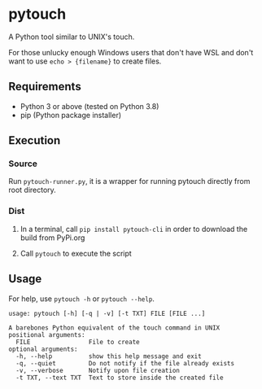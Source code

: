 # pytouch
A Python tool similar to UNIX's touch.

For those unlucky enough Windows users that don't have WSL and don't want to use `echo > {filename}` to create files.

## Requirements
- Python 3 or above (tested on Python 3.8)
- pip (Python package installer)

## Execution

### Source

Run `pytouch-runner.py`, it is a wrapper for running pytouch directly from root directory.

### Dist

1. In a terminal, call `pip install pytouch-cli` in order to download the build from PyPi.org

2. Call `pytouch` to execute the script 

## Usage

For help, use `pytouch -h` or `pytouch --help`.

```
usage: pytouch [-h] [-q | -v] [-t TXT] FILE [FILE ...]

A barebones Python equivalent of the touch command in UNIX
positional arguments:
  FILE                File to create
optional arguments:
  -h, --help          show this help message and exit
  -q, --quiet         Do not notify if the file already exists
  -v, --verbose       Notify upon file creation
  -t TXT, --text TXT  Text to store inside the created file
```
